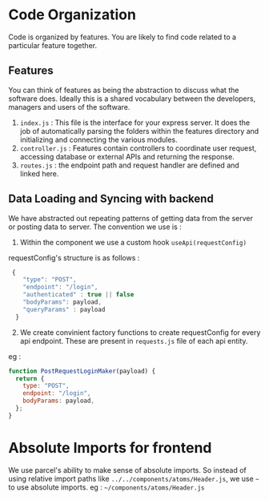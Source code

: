 # Code Organization


Code is organized by features. You are likely to find code related to a particular feature together.

## Features
You can think of features as being the abstraction to discuss what the 
software does. Ideally this is a shared vocabulary between the 
developers, managers and users of the software.

1. `index.js` : This file is the interface for your express server. It does the job of automatically parsing the folders within the features directory and initializing and connecting the various modules.
2. `controller.js` : Features contain controllers to coordinate user request, accessing 
database or external APIs and returning the response.
3. `routes.js` : the endpoint path and request handler are defined and linked here.

## Data Loading and Syncing with backend
We have abstracted out repeating patterns of getting data from the server or posting data to server. The convention we use is :
1. Within the component we use a custom hook `useApi(requestConfig)`

requestConfig's structure is as follows : 
```javascript
 {
    "type": "POST",
    "endpoint": "/login",
    "authenticated" : true || false
    "bodyParams": payload,
    "queryParams" : payload
  }
```

2. We create convinient factory functions to create requestConfig for every api endpoint. These are present in `requests.js` file of each api entity.

eg : 
```javascript
function PostRequestLoginMaker(payload) {
  return {
    type: "POST",
    endpoint: "/login",
    bodyParams: payload,
  };
}
```

# Absolute Imports for frontend
We use parcel's ability to make sense of absolute imports. So instead of using relative import paths like `../../components/atoms/Header.js`, we use `~` to use absolute imports. eg : `~/components/atoms/Header.js`